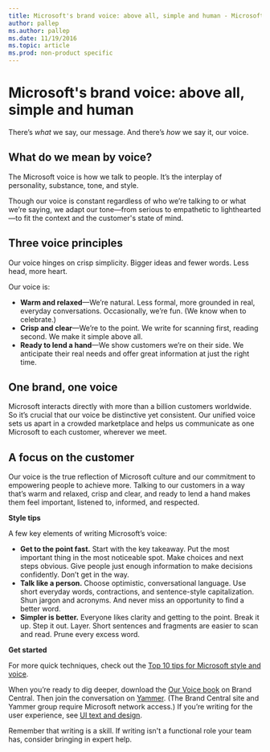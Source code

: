 ```yaml
---
title: Microsoft's brand voice: above all, simple and human - Microsoft Style Guide
author: pallep
ms.author: pallep
ms.date: 11/19/2016
ms.topic: article
ms.prod: non-product specific
---
```


# Microsoft's brand voice: above all, simple and human

There’s *what* we say, our message. And there’s *how*
we say it, our voice. 

## What do we mean by voice?

The Microsoft voice is how we talk to people. It’s the interplay of personality, substance, tone, and style.

Though
our voice is constant regardless of who we’re talking to or what we’re
saying, we adapt our tone—from serious to empathetic to lighthearted—to
fit the context and the customer's state of mind. 

## Three voice principles

Our voice hinges on crisp simplicity. Bigger ideas and fewer words. Less head, more heart. 

Our voice is:

  - **Warm and relaxed**—We’re
    natural. Less formal, more grounded in real, everyday conversations.
    Occasionally, we’re fun. (We know when to celebrate.)
  - **Crisp and clear**—We’re to the point. We write for scanning first, reading second. We make it simple above all.
  - **Ready to lend a hand**—We show customers we’re on their side. We anticipate their real needs and offer great information at just the right time.

## One brand, one voice

Microsoft
interacts directly with more than a billion customers worldwide. So
it’s crucial that our voice be distinctive yet consistent. Our unified
voice sets us apart in a crowded marketplace and helps us communicate as
one Microsoft to each customer, wherever we meet.

## A focus on the customer

Our
voice is the true reflection of Microsoft culture and our commitment to
empowering people to achieve more. Talking to our customers in a way
that’s warm and relaxed, crisp and clear, and ready to lend a hand makes
them feel important, listened to, informed, and respected.

**Style tips**

A few key elements of writing Microsoft’s voice:

  - **Get to the point fast.** Start
    with the key takeaway. Put the most important thing in the most
    noticeable spot. Make choices and next steps obvious. Give people
    just enough information to make decisions confidently. Don’t get in
    the way. 
  - **Talk like a person.** Choose
    optimistic, conversational language. Use short everyday words,
    contractions, and sentence-style capitalization. Shun jargon and
    acronyms. And never miss an opportunity to find a better
    word. 
  - **Simpler is better.** Everyone
    likes clarity and getting to the point. Break it up. Step it out.
    Layer. Short sentences and fragments are easier to scan and read.
    Prune every excess word.

**Get started**

For more quick techniques, check out the [Top 10 tips for Microsoft style and voice](/style-guide/top-10-tips-style-voice). 

When you’re ready to dig deeper, download the [](https://microsoft.sharepoint.com/teams/BrandCentral/Search/Pages/BCGuidelinesResults.aspx?k=voice%20book)[Our Voice book](https://microsoft.sharepoint.com/teams/BrandCentral/Guidelines/Our_voice_July2014.pdf "Microsoft brand voice PDF") on Brand Central. Then join the conversation on [Yammer](https://www.yammer.com/microsoft.com/#/threads/inGroup?type=in_group&feedId=4502662). (The Brand Central site and Yammer group require Microsoft network access.) If you’re writing for the user experience, see [UI text and design](/style-guide/ui-text-content-design). 

Remember that writing is a skill. If writing isn't a functional role your team has, consider bringing in expert help.

